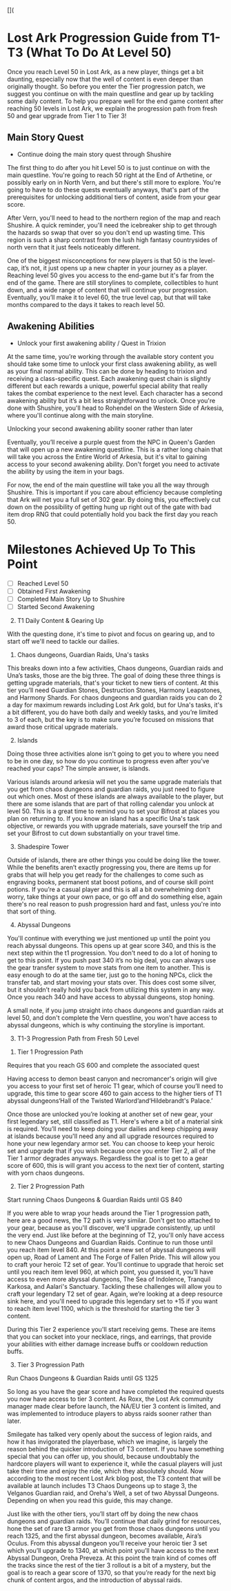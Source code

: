 [](

# Lost Ark Progression Guide from T1-T3 (What To Do At Level 50)

Once you reach Level 50 in Lost Ark, as a new player, things get a bit daunting, especially now that the well of content is even deeper than originally thought. So before you enter the Tier progression patch, we suggest you continue on with the main questline and gear up by tackling some daily content. To help you prepare well for the end game content after reaching 50 levels in Lost Ark, we explain the progression path from fresh 50 and gear upgrade from Tier 1 to Tier 3!

## Main Story Quest

 - Continue doing the main story quest through Shushire

The first thing to do after you hit Level 50 is  to just continue on with the main questline. You're going to reach 50 right at the End of Arthetine, or possibly early on in North Vern, and but there's still more to explore. You're going to have to do these quests eventually anyways, that's part of the prerequisites for unlocking additional tiers of content, aside from your gear score. 

After Vern, you'll need to head to the northern region of the map and reach Shushire. A quick reminder, you'll need the icebreaker ship to get through the hazards so swap that over so you don't end up wasting time. This region is such a sharp contrast from the lush high fantasy countrysides of north vern that it just feels noticeably different. 

One of the biggest misconceptions for new players is that 50 is the level-cap, it’s not, it just opens up a new chapter in your journey as a player. Reaching level 50 gives you access to the end-game but it's far from the end of the game. There are still storylines to complete, collectibles to hunt down, and a wide range of content that will continue your progression. Eventually, you’ll make it to level 60, the true level cap, but that will take months compared to the days it takes to reach level 50. 

## Awakening Abilities

  - Unlock your first awakening ability / Quest in Trixion

At the same time, you’re working through the available story content you should take some time to unlock your first class awakening ability, as well as your final normal ability. This can be done by heading to trixion and receiving a class-specific quest. Each awakening quest chain is slightly different but each rewards a unique, powerful special ability that really takes the combat experience to the next level. Each character has a second awakening ability but it’s a bit less straightforward to unlock. Once you're done with Shushire, you'll head to Rohendel on the Western Side of Arkesia, where you'll continue along with the main storyline.

Unlocking your second awakening ability sooner rather than later

Eventually, you’ll receive a purple quest from the NPC in Queen's Garden that will open up a new awakening questline. This is a rather long chain that will take you across the Entire World of Arkesia, but it's vital to gaining access to your second awakening ability. Don't forget you need to activate the ability by using the item in your bags.

For now, the end of the main questline will take you all the way through Shushire. This is important if you care about efficiency because completing that Ark will net you a full set of 302 gear. By doing this, you effectively cut down on the possibility of getting hung up right out of the gate with bad item drop RNG that could potentially hold you back the first day you reach 50.

# Milestones Achieved Up To This Point

- [ ] Reached Level 50
- [ ] Obtained First Awakening
- [ ] Completed Main Story Up to Shushire
- [ ] Started Second Awakening

2. T1 Daily Content & Gearing Up

With the questing done, it's time to pivot and focus on gearing up, and to start off we'll need to tackle our dailies. 


1) Chaos dungeons, Guardian Raids, Una's tasks

This breaks down into a few activities, Chaos dungeons, Guardian raids and Una’s tasks, those are the big three. The goal of doing these three things is getting upgrade materials, that's your ticket to new tiers of content. At this tier you’ll need Guardian Stones, Destruction Stones, Harmony Leapstones, and Harmony Shards. For chaos dungeons and guardian raids you can do 2 a day for maximum rewards including Lost Ark gold, but for Una's tasks, it's a bit different, you do have both daily and weekly tasks, and you’re limited to 3 of each, but the key is to make sure you’re focused on missions that award those critical upgrade materials.


2) Islands

Doing those three activities alone isn't going to get you to where you need to be in one day, so how do you continue to progress even after you’ve reached your caps? The simple answer, is islands.

Various islands around arkesia will net you the same upgrade materials that you get from chaos dungeons and guardian raids, you just need to figure out which ones. Most of these islands are always available to the player, but there are some islands that are part of that rolling calendar you unlock at level 50. This is a great time to remind you to set your Bifrost at places you plan on returning to. If you know an island has a specific Una's task objective, or rewards you with upgrade materials, save yourself the trip and set your Bifrost to cut down substantially on your travel time. 


3) Shadespire Tower

Outside of islands, there are other things you could be doing like the tower. While the benefits aren’t exactly progressing you, there are items up for grabs that will help you get ready for the challenges to come such as engraving books, permanent stat boost potions, and of course skill point potions. If you’re a casual player and this is all a bit overwhelming don't worry, take things at your own pace, or go off and do something else, again there's no real reason to push progression hard and fast, unless you're into that sort of thing. 


4) Abyssal Dungeons

You'll continue with everything we just mentioned up until the point you reach abyssal dungeons. This opens up at gear score 340, and this is the next step within the t1 progression. You don't need to do a lot of honing to get to this point. If you push past 340 it’s no big deal, you can always use the gear transfer system to move stats from one item to another. This is easy enough to do at the same tier, just go to the honing NPCs, click the transfer tab, and start moving your stats over. This does cost some silver, but it shouldn’t really hold you back from utilizing this system in any way. Once you reach 340 and have access to abyssal dungeons, stop honing. 

A small note, if you jump straight into chaos dungeons and guardian raids at level 50, and don't complete the Vern questline, you won't have access to abyssal dungeons, which is why continuing the storyline is important. 


3. T1-3 Progression Path from Fresh 50 Level

1) Tier 1 Progression Path

Requires that you reach GS 600 and complete the associated quest

Having access to demon beast canyon and necromancer's origin will give you access to your first set of heroic T1 gear, which of course you’ll need to upgrade, this time to gear score 460 to gain access to the higher tiers of T1 abyssal dungeons‘Hall of the Twisted Warlord’and‘Hildebrandt's Palace.’

Once those are unlocked you’re looking at another set of new gear, your first legendary set, still classified as T1. Here's where a bit of a material sink is required. You’ll need to keep doing your dailies and keep chipping away at islands because you'll need any and all upgrade resources required to hone your new legendary armor set. You can choose to keep your heroic set and upgrade that if you wish because once you enter Tier 2, all of the Tier 1 armor degrades anyways. Regardless the goal is to get to a gear score of 600, this is will grant you access to the next tier of content, starting with yorn chaos dungeons.


2) Tier 2 Progression Path

Start running Chaos Dungeons & Guardian Raids until GS 840

If you were able to wrap your heads around the Tier 1 progression path, here are a good news, the T2 path is very similar. Don't get too attached to your gear, because as you'll discover, we'll upgrade consistently, up until the very end. Just like before at the beginning of T2, you'll only have access to new Chaos Dungeons and Guardian Raids. Continue to run those until you reach item level 840. At this point a new set of abyssal dungeons will open up, Road of Lament and The Forge of Fallen Pride. This will allow you to craft your heroic T2 set of gear. You'll continue to upgrade that heroic set until you reach item level 960, at which point, you guessed it, you’ll have access to even more abyssal dungeons, The Sea of Indolence, Tranquil Karkosa, and Aalari's Sanctuary. Tackling these challenges will allow you to craft your legendary T2 set of gear. Again, we’re looking at a deep resource sink here, and you'll need to upgrade this legendary set to +15 if you want to reach item level 1100, which is the threshold for starting the tier 3 content. 

During this Tier 2 experience you'll start receiving gems. These are items that you can socket into your necklace, rings, and earrings, that provide your abilities with either damage increase buffs or cooldown reduction buffs.


3) Tier 3 Progression Path

Run Chaos Dungeons & Guardian Raids until GS 1325

So long as you have the gear score and have completed the required quests you now have access to tier 3 content. As Roxx, the Lost Ark community manager made clear before launch, the NA/EU tier 3 content is limited, and was implemented to introduce players to abyss raids sooner rather than later.

Smilegate has talked very openly about the success of legion raids, and how it has invigorated the playerbase, which we imagine, is largely the reason behind the quicker introduction of T3 content. If you have something special that you can offer up, you should, because undoubtably the hardcore players will want to experience it, while the casual players will just take their time and enjoy the ride, which they absolutely should. Now according to the most recent Lost Ark blog post, the T3 content that will be available at launch includes T3 Chaos Dungeons up to stage 3, the Velganos Guardian raid, and Oreha's Well, a set of two Abyssal Dungeons. Depending on when you read this guide, this may change.

Just like with the other tiers, you’ll start off by doing the new chaos dungeons and guardian raids. You’ll continue that daily grind for resources, hone the set of rare t3 armor you get from those chaos dungeons until you reach 1325, and the first abyssal dungeon, becomes available, Aira’s Oculus. From this abyssal dungeon you’ll receive your heroic tier 3 set which you’ll upgrade to 1340, at which point you’ll have access to the next Abyssal Dungeon, Oreha Preveza. At this point the train kind of comes off the tracks since the rest of the tier 3 rollout is a bit of a mystery, but the goal is to reach a gear score of 1370, so that you’re ready for the next big chunk of content argos, and the introduction of abyssal raids.
